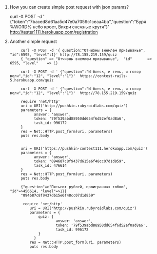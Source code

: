 1. How you can create simple post request with json params?
      
      curl -X POST -d ' {"token":"7baced8d61aa5d47e0a7059c1ceaa4ba","question":"Буря %WORD% небо кроет, Вихри снежные крутя"}'
      http://tester1111.herokuapp.com/registration 

2. Another simple request 
      
            curl -X POST -d '{ question:"Отчизны внемлем призыванье",  "id":6595, "level":1}' http://78.155.219.159/quiz
            { "question" => "Отчизны внемлем призыванье",  "id"       => 6595, "level"    => 1}

            curl -X POST -d ' {"question":"И блеск, и тень, и говор волн","id":"12", "level":"1"}'  https://contest-rails-5.herokuapp.com/quiz

            curl -X POST -d ' {"question":"И блеск, и тень, и говор волн","id":"12", "level":"1"}'  http://78.155.219.159/quiz

            require 'net/http'
            uri = URI('http://pushkin.rubyroidlabs.com/quiz')
            parameters = {
                  answer: 'answer',
                  token: '79f539abd88950dd654f6d52ef0ad8a6',
                  task_id: 996172
            }
            res = Net::HTTP.post_form(uri, parameters)
            puts res.body


            uri = URI('https://pushkin-contest111.herokuapp.com/quiz')
            parameters = {
                  answer: 'answer',
                  token: "094687c8f9437d615e6f48cc07d1d859",
                  task_id: 476614            
            }
            res = Net::HTTP.post_form(uri, parameters)
            puts res.body

            {"question"=>"Пятьсот рублей, проигранных тобою", "id"=>456614, "level"=>1}}
            "094687c8f9437d615e6f48cc07d1d859"
            
             require 'net/http'
                uri = URI('http://pushkin.rubyroidlabs.com/quiz')
                parameters = { 
                    quiz: {
                            answer: 'answer',
                            token: '79f539abd88950dd654f6d52ef0ad8a6',
                            task_id: 996172
                    } 
                  }
                res = Net::HTTP.post_form(uri, parameters)
                puts res.body


      


      
    
      
      
      
      
